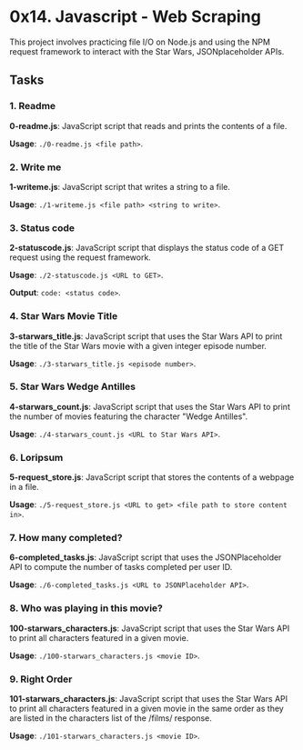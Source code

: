 <h1>0x14. Javascript - Web Scraping</h1>
    <p>This project involves practicing file I/O on Node.js and using the NPM request framework to interact with the Star Wars, JSONplaceholder APIs.</p>
    <h2>Tasks</h2>
    <h3>1. Readme</h3>
    <p><strong>0-readme.js</strong>: JavaScript script that reads and prints the contents of a file.</p>
    <p><strong>Usage</strong>: <code>./0-readme.js &lt;file path&gt;</code>.</p>
    <h3>2. Write me</h3>
    <p><strong>1-writeme.js</strong>: JavaScript script that writes a string to a file.</p>
    <p><strong>Usage</strong>: <code>./1-writeme.js &lt;file path&gt; &lt;string to write&gt;</code>.</p>
    <h3>3. Status code</h3>
    <p><strong>2-statuscode.js</strong>: JavaScript script that displays the status code of a GET request using the request framework.</p>
    <p><strong>Usage</strong>: <code>./2-statuscode.js &lt;URL to GET&gt;</code>.</p>
    <p><strong>Output</strong>: <code>code: &lt;status code&gt;</code>.</p>
    <h3>4. Star Wars Movie Title</h3>
    <p><strong>3-starwars_title.js</strong>: JavaScript script that uses the Star Wars API to print the title of the Star Wars movie with a given integer episode number.</p>
    <p><strong>Usage</strong>: <code>./3-starwars_title.js &lt;episode number&gt;</code>.</p>
    <h3>5. Star Wars Wedge Antilles</h3>
    <p><strong>4-starwars_count.js</strong>: JavaScript script that uses the Star Wars API to print the number of movies featuring the character "Wedge Antilles".</p>
    <p><strong>Usage</strong>: <code>./4-starwars_count.js &lt;URL to Star Wars API&gt;</code>.</p>
    <h3>6. Loripsum</h3>
    <p><strong>5-request_store.js</strong>: JavaScript script that stores the contents of a webpage in a file.</p>
    <p><strong>Usage</strong>: <code>./5-request_store.js &lt;URL to get&gt; &lt;file path to store content in&gt;</code>.</p>
    <h3>7. How many completed?</h3>
    <p><strong>6-completed_tasks.js</strong>: JavaScript script that uses the JSONPlaceholder API to compute the number of tasks completed per user ID.</p>
    <p><strong>Usage</strong>: <code>./6-completed_tasks.js &lt;URL to JSONPlaceholder API&gt;</code>.</p>
    <h3>8. Who was playing in this movie?</h3>
    <p><strong>100-starwars_characters.js</strong>: JavaScript script that uses the Star Wars API to print all characters featured in a given movie.</p>
    <p><strong>Usage</strong>: <code>./100-starwars_characters.js &lt;movie ID&gt;</code>.</p>
    <h3>9. Right Order</h3>
    <p><strong>101-starwars_characters.js</strong>: JavaScript script that uses the Star Wars API to print all characters featured in a given movie in the same order as they are listed in the characters list of the /films/ response.</p>
    <p><strong>Usage</strong>: <code>./101-starwars_characters.js &lt;movie ID&gt;</code>.</p>
